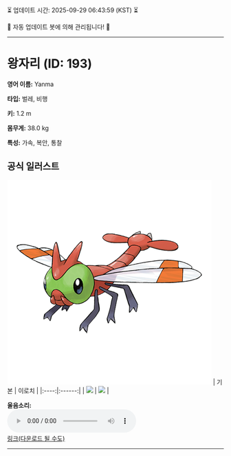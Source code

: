 
⏳ 업데이트 시간: 2025-09-29 06:43:59 (KST) ⏳

🤖 자동 업데이트 봇에 의해 관리됩니다! 🤖

---

# 왕자리 (ID: 193)
**영어 이름:** Yanma

**타입:** 벌레, 비행

**키:** 1.2 m

**몸무게:** 38.0 kg

**특성:** 가속, 복안, 통찰

## 공식 일러스트
![](https://raw.githubusercontent.com/PokeAPI/sprites/master/sprites/pokemon/other/official-artwork/193.png)
| 기본 | 이로치 |
|:----:|:------:|
| <img src="http://play.pokemonshowdown.com/sprites/ani/yanma.gif" width="200"> | <img src="http://play.pokemonshowdown.com/sprites/ani-shiny/yanma.gif" width="200"> |

**울음소리:**<br><audio controls src="https://raw.githubusercontent.com/PokeAPI/cries/main/cries/pokemon/latest/193.ogg"></audio><br> [링크(다운로드 될 수도)](https://raw.githubusercontent.com/PokeAPI/cries/main/cries/pokemon/latest/193.ogg)


---
